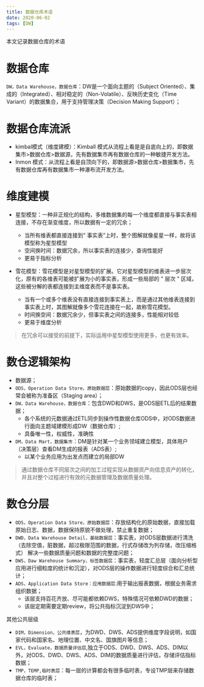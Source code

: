 ```yaml
---
title: 数据仓库术语
date: 2020-06-02
tags: [DW]
---
```


本文记录数据仓库的术语
<!-- more -->

# 数据仓库
`DW，Data Warehouse，数据仓库`：DW是一个面向主题的（Subject Oriented）、集成的（Integrated）、相对稳定的（Non-Volatile）、反映历史变化（Time Variant）的数据集合，用于支持管理决策（Decision Making Support）；

# 数据仓库流派
* kimbal模式（维度建模）：Kimball 模式从流程上看是是自底向上的，即数据集市>数据仓库>数据源，先有数据集市再有数据仓库的一种敏捷开发方法。
* Inmon 模式：从流程上看是自顶向下的，即数据源>数据仓库>数据集市，先有数据仓库再有数据集市一种瀑布流开发方法。

# 维度建模
* 星型模型：一种非正规化的结构，多维数据集的每一个维度都直接与事实表相连接，不存在渐变维度，所以数据有一定的冗余；
  * 当所有维表都直接连接到“ 事实表”上时，整个图解就像星星一样，故将该模型称为星型模型
  * 空间换时间：数据冗余，所以事实表的连接少，查询性能好
  * 更易于指标分析

* 雪花模型：雪花模型是对星型模型的扩展。它对星型模型的维表进一步层次化，原有的各维表可能被扩展为小的事实表，形成一些局部的 " 层次 " 区域，这些被分解的表都连接到主维度表而不是事实表。
  * 当有一个或多个维表没有直接连接到事实表上，而是通过其他维表连接到事实表上时，其图解就像多个雪花连接在一起，故称雪花模型。
  * 时间换空间：数据冗余少，但事实表之间的连接多，性能相对较低
  * 更易于维度分析

>在冗余可以接受的前提下，实际运用中星型模型使用更多，也更有效率。

# 数仓逻辑架构
* 数据源；
* `ODS，Operation Data Store，原始数据层`：原始数据的copy，因此ODS层也经常会被称为准备区（Staging area）；
* `DW，Data Warehouse，数据仓库`：包含DWD和DWS，是ODS层ETL后的结果数据；
  * 各个系统的元数据通过ETL同步到操作性数据仓库ODS中，对ODS数据进行面向主题域建模形成DW（数据仓库）;
  * 具备唯一性，权威性，准确性
* `DM，Data Mart，数据集市`：DM是针对某一个业务领域建立模型，具体用户（决策层）查看DM生成的报表（ADS表）;
  * 以某个业务应用为出发点而建立的局部DW

>通过数据仓库不同层次之间的加工过程实现从数据资产向信息资产的转化，并且对整个过程进行有效的元数据管理及数据质量处理。

# 数仓分层
* `ODS，Operation Data Store，原始数据层`：存放结构化的原始数据，直接加载原始日志、数据，数据保持原貌不做处理，禁止重复数据；
* `DWD，Data Warehouse Detail，基础数据层`：事实表，对ODS层数据进行清洗（去除空值，脏数据，超过极限范围的数据，行式存储改为列存储，改压缩格式） 解决一些数据质量问题和数据的完整度问题；
* `DWS，Daw Warehouse Summary，标签数据层`：事实表，轻度汇总层（面向分析型应用进行细粒度的统计和沉淀），对ODS层的操作数据进行轻度综合和汇总统计；
* `ADS，Application Data Store：应用数据层`:用于输出报表数据，根据业务需求组织数据；
  * 该层支持百花齐放、尽可能都依赖DWS，特殊情况可依赖DWD的数据；
  * 该层定期需要定期review，将公共指标沉淀到DWS中；

其他公共层级
* `DIM，Dimension，公共维表层`，为DWD、DWS、ADS提供维度字段说明，如国家代码和国家名、地理位置、中文名、国旗图片等信息；
* `EVL，Evaluate，数据质量评估层`,独立于ODS、DWD、DWS、ADS、DIM以外，对ODS、DWD、DWS、ADS、DIM的数据质量进行评估，存储评估指标数据；
* `TMP，TEMP,临时表层`：每一层的计算都会有很多临时表，专设TMP层来存储数据仓库的临时表；


